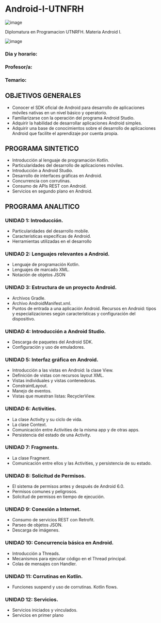 # Android-I-UTNFRH

![image](https://user-images.githubusercontent.com/78452543/226236513-2fc690f3-e4ec-413d-b126-2fda9755a985.png)

Diplomatura en Programacion UTNRFH. Materia Android I.

![image](https://user-images.githubusercontent.com/78452543/226236590-500308d9-c0ac-4e82-8a84-a6e1b30e0a25.png)

### Dia y horario:

### Profesor/a:

### Temario: 
## OBJETIVOS GENERALES
- Conocer el SDK oficial de Android para desarrollo de aplicaciones móviles nativas en un nivel básico y operatorio.
- Familiarizarse con la operación del programa Android Studio.
- Adquirir la habilidad de desarrollar aplicaciones Android simples.
- Adquirir una base de conocimientos sobre el desarrollo de aplicaciones Android que facilite el aprendizaje por cuenta propia.
## PROGRAMA SINTETICO
- Introducción al lenguaje de programación Kotlin.
- Particularidades del desarrollo de aplicaciones móviles.
- Introducción a Android Studio.
- Desarrollo de interfaces gráficas en Android.
- Concurrencia con corrutinas.
- Consumo de APIs REST con Android.
- Servicios en segundo plano en Android.
## PROGRAMA ANALITICO
### UNIDAD 1: Introducción.
- Particularidades del desarrollo mobile.
- Características específicas de Android.
- Herramientas utilizadas en el desarrollo
### UNIDAD 2: Lenguajes relevantes a Android.
- Lenguaje de programación Kotlin.
- Lenguajes de marcado XML.
- Notación de objetos JSON
### UNIDAD 3: Estructura de un proyecto Android.
- Archivos Gradle.
- Archivo AndroidManifest.xml.
- Puntos de entrada a una aplicación Android. Recursos en Android: tipos y especializaciones según características y configuración del dispositivo.
### UNIDAD 4: Introducción a Android Studio.
- Descarga de paquetes del Android SDK.
- Configuración y uso de emuladores.
### UNIDAD 5: Interfaz gráfica en Android.
- Introducción a las vistas en Android: la clase View.
- Definición de vistas con recursos layout XML.
- Vistas individuales y vistas contenedoras.
- ConstraintLayout.
- Manejo de eventos.
- Vistas que muestran listas: RecyclerView.
### UNIDAD 6: Activities.
- La clase Activity y su ciclo de vida.
- La clase Context.
- Comunicación entre Activities de la misma app y de otras apps.
- Persistencia del estado de una Activity.
### UNIDAD 7: Fragments.
- La clase Fragment.
- Comunicación entre ellos y las Activities, y persistencia de su estado.
### UNIDAD 8: Solicitud de Permisos.
- El sistema de permisos antes y después de Android 6.0.
- Permisos comunes y peligrosos.
- Solicitud de permisos en tiempo de ejecución.
### UNIDAD 9: Conexión a Internet.
- Consumo de servicios REST con Retrofit.
- Parseo de objetos JSON.
- Descarga de imágenes.
### UNIDAD 10: Concurrencia básica en Android.
- Introducción a Threads.
- Mecanismos para ejecutar código en el Thread principal.
- Colas de mensajes con Handler.
### UNIDAD 11: Corrutinas en Kotlin.
- Funciones suspend y uso de corrutinas. Kotlin flows.
### UNIDAD 12: Servicios.
- Servicios iniciados y vinculados.
- Servicios en primer plano
